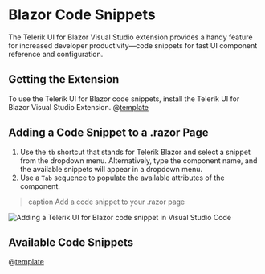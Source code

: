 

# Blazor Code Snippets

The Telerik UI for Blazor Visual Studio extension provides a handy feature for increased developer productivity—code snippets for fast UI component reference and configuration.

## Getting the Extension

To use the Telerik UI for Blazor code snippets, install the Telerik UI for Blazor Visual Studio Extension. @[template](/_contentTemplates/common/general-info.md#vsx-download)

## Adding a Code Snippet to a .razor Page

1. Use the `tb` shortcut that stands for Telerik Blazor and select a snippet from the dropdown menu. Alternatively, type the component name, and the available snippets will appear in a dropdown menu.
1. Use a `Tab` sequence to populate the available attributes of the component.

>caption Add a code snippet to your .razor page

![Adding a Telerik UI for Blazor code snippet in Visual Studio Code](images/snippets.png)

## Available Code Snippets

@[template](/_contentTemplates/common/general-info.md#code-snippets-table)
